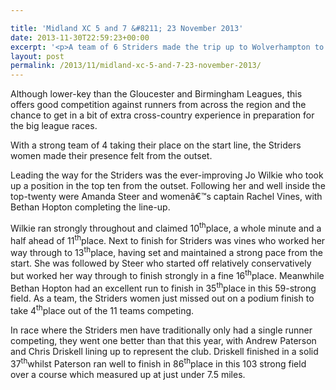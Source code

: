 ```yaml
---

title: 'Midland XC 5 and 7 &#8211; 23 November 2013'
date: 2013-11-30T22:59:23+00:00
excerpt: '<p>A team of 6 Striders made the trip up to Wolverhampton to compete in the Midlands 5 and 7 Mile Championships.</p>'
layout: post
permalink: /2013/11/midland-xc-5-and-7-23-november-2013/
---
```

Although lower-key than the Gloucester and Birmingham Leagues, this offers good competition against runners from across the region and the chance to get in a bit of extra cross-country experience in preparation for the big league races.

With a strong team of 4 taking their place on the start line, the Striders women made their presence felt from the outset. 

Leading the way for the Striders was the ever-improving Jo Wilkie who took up a position in the top ten from the outset. Following her and well inside the top-twenty were Amanda Steer and womenâ€™s captain Rachel Vines, with Bethan Hopton completing the line-up.

Wilkie ran strongly throughout and claimed 10<sup>th</sup>place, a whole minute and a half ahead of 11<sup>th</sup>place. Next to finish for Striders was vines who worked her way through to 13<sup>th</sup>place, having set and maintained a strong pace from the start. She was followed by Steer who started off relatively conservatively but worked her way through to finish strongly in a fine 16<sup>th</sup>place. Meanwhile Bethan Hopton had an excellent run to finish in 35<sup>th</sup>place in this 59-strong field. As a team, the Striders women just missed out on a podium finish to take 4<sup>th</sup>place out of the 11 teams competing.

In race where the Striders men have traditionally only had a single runner competing, they went one better than that this year, with Andrew Paterson and Chris Driskell lining up to represent the club. Driskell finished in a solid 37<sup>th</sup>whilst Paterson ran well to finish in 86<sup>th</sup>place in this 103 strong field over a course which measured up at just under 7.5 miles.